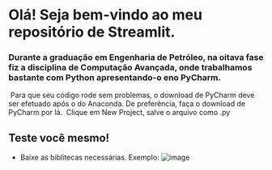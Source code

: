 # Olá! Seja bem-vindo ao meu repositório de Streamlit. 
### Durante a graduação em Engenharia de Petróleo, na oitava fase fiz a disciplina de Computação Avançada, onde trabalhamos bastante com Python apresentando-o eno PyCharm.
​ Para que seu código rode sem problemas, o download de PyCharm deve ser efetuado após o do Anaconda. De preferência, faça o download de PyCharm por lá.
​ Clique em New Project, salve o arquivo como .py

## Teste você mesmo!
- Baixe as biblitecas necessárias. Exemplo:
![image](https://user-images.githubusercontent.com/52144604/187575287-610fda5d-0fa2-4091-9c88-7b482d6a9f25.png)

